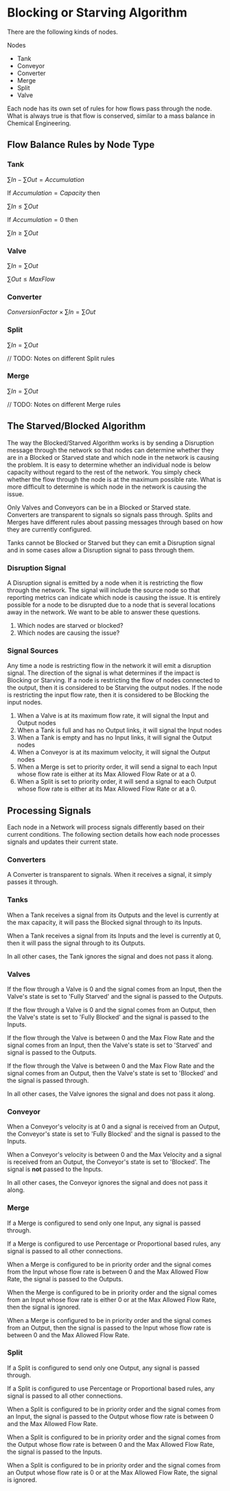 # Blocking or Starving Algorithm

There are the following kinds of nodes.

Nodes
- Tank
- Conveyor
- Converter
- Merge
- Split
- Valve

Each node has its own set of rules for how flows pass through the node. What is always true is that flow is conserved, similar to a mass balance in Chemical Engineering.

## Flow Balance Rules by Node Type

### Tank

$\sum In - \sum Out = Accumulation$

If $Accumulation = Capacity$ then

$\sum In \leq \sum Out$

If $Accumulation = 0$ then

$\sum In \geq \sum Out$

### Valve

$\sum In = \sum Out$

$\sum Out \leq MaxFlow$

### Converter

$ConversionFactor \times \sum In = \sum Out$

### Split

$\sum In = \sum Out$

// TODO: Notes on different Split rules

### Merge

$\sum In = \sum Out$

// TODO: Notes on different Merge rules

## The Starved/Blocked Algorithm

The way the Blocked/Starved Algorithm works is by sending a Disruption message through the network so that nodes can determine whether they are in a Blocked or Starved state and which node in the network is causing the problem. It is easy to determine whether an individual node is below capacity without regard to the rest of the network. You simply check whether the flow through the node is at the maximum possible rate. What is more difficult to determine is which node in the network is causing the issue.

Only Valves and Conveyors can be in a Blocked or Starved state. Converters are transparent to signals so signals pass through. Splits and Merges have different rules about passing messages through based on how they are currently configured.

Tanks cannot be Blocked or Starved but they can emit a Disruption signal and in some cases allow a Disruption signal to pass through them.

### Disruption Signal

A Disruption signal is emitted by a node when it is restricting the flow through the network. The signal will include the source node so that reporting metrics can indicate which node is causing the issue. It is entirely possible for a node to be disrupted due to a node that is several locations away in the network. We want to be able to answer these questions.

1. Which nodes are starved or blocked?
2. Which nodes are causing the issue?

### Signal Sources

Any time a node is restricting flow in the network it will emit a disruption signal. The direction of the signal is what determines if the impact is Blocking or Starving. If a node is restricting the flow of nodes connected to the output, then it is considered to be Starving the output nodes. If the node is restricting the input flow rate, then it is considered to be Blocking the input nodes.

1. When a Valve is at its maximum flow rate, it will signal the Input and Output nodes
2. When a Tank is full and has no Output links, it will signal the Input nodes
3. When a Tank is empty and has no Input links, it will signal the Output nodes
4. When a Conveyor is at its maximum velocity, it will signal the Output nodes
5. When a Merge is set to priority order, it will send a signal to each Input whose flow rate is either at its Max Allowed Flow Rate or at a 0.
6. When a Split is set to priority order, it will send a signal to each Output whose flow rate is either at its Max Allowed Flow Rate or at a 0.

## Processing Signals

Each node in a Network will process signals differently based on their current conditions. The following section details how each node processes signals and updates their current state.

### Converters

A Converter is transparent to signals. When it receives a signal, it simply passes it through.

### Tanks

When a Tank receives a signal from its Outputs and the level is currently at the max capacity, it will pass the Blocked signal through to its Inputs.

When a Tank receives a signal from its Inputs and the level is currently at 0, then it will pass the signal through to its Outputs.

In all other cases, the Tank ignores the signal and does not pass it along.

### Valves

If the flow through a Valve is 0 and the signal comes from an Input, then the Valve's state is set to 'Fully Starved' and the signal is passed to the Outputs.

If the flow through a Valve is 0 and the signal comes from an Output, then the Valve's state is set to 'Fully Blocked' and the signal is passed to the Inputs.

If the flow through the Valve is between 0 and the Max Flow Rate and the signal comes from an Input, then the Valve's state is set to 'Starved' and signal is passed to the Outputs.

If the flow through the Valve is between 0 and the Max Flow Rate and the signal comes from an Output, then the Valve's state is set to 'Blocked' and the signal is passed through.

In all other cases, the Valve ignores the signal and does not pass it along.

### Conveyor

When a Conveyor's velocity is at 0 and a signal is received from an Output, the Conveyor's state is set to 'Fully Blocked' and the signal is passed to the Inputs.

When a Conveyor's velocity is between 0 and the Max Velocity and a signal is received from an Output, the Conveyor's state is set to 'Blocked'. The signal is **not** passed to the Inputs.

In all other cases, the Conveyor ignores the signal and does not pass it along.

### Merge

If a Merge is configured to send only one Input, any signal is passed through.

If a Merge is configured to use Percentage or Proportional based rules, any signal is passed to all other connections.

When a Merge is configured to be in priority order and the signal comes from the Input whose flow rate is between 0 and the Max Allowed Flow Rate, the signal is passed to the Outputs.

When the Merge is configured to be in priority order and the signal comes from an Input whose flow rate is either 0 or at the Max Allowed Flow Rate, then the signal is ignored.

When a Merge is configured to be in priority order and the signal comes from an Output, then the signal is passed to the Input whose flow rate is between 0 and the Max Allowed Flow Rate.

### Split

If a Split is configured to send only one Output, any signal is passed through.

If a Split is configured to use Percentage or Proportional based rules, any signal is passed to all other connections.

When a Split is configured to be in priority order and the signal comes from an Input, the signal is passed to the Output whose flow rate is between 0 and the Max Allowed Flow Rate.

When a Split is configured to be in priority order and the signal comes from the Output whose flow rate is between 0 and the Max Allowed Flow Rate, the signal is passed to the Inputs.

When a Split is configured to be in priority order and the signal comes from an Output whose flow rate is 0 or at the Max Allowed Flow Rate, the signal is ignored.


